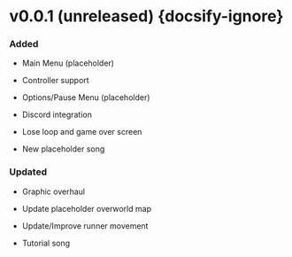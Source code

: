 # v0.0.1 (unreleased) {docsify-ignore}
### Added
- Main Menu (placeholder)

- Controller support

- Options/Pause Menu (placeholder)

- Discord integration

- Lose loop and game over screen

- New placeholder song

### Updated
- Graphic overhaul

- Update placeholder overworld map

- Update/Improve runner movement

- Tutorial song

<!-- 
### Added

### Updated

### Screenshots 
-->
